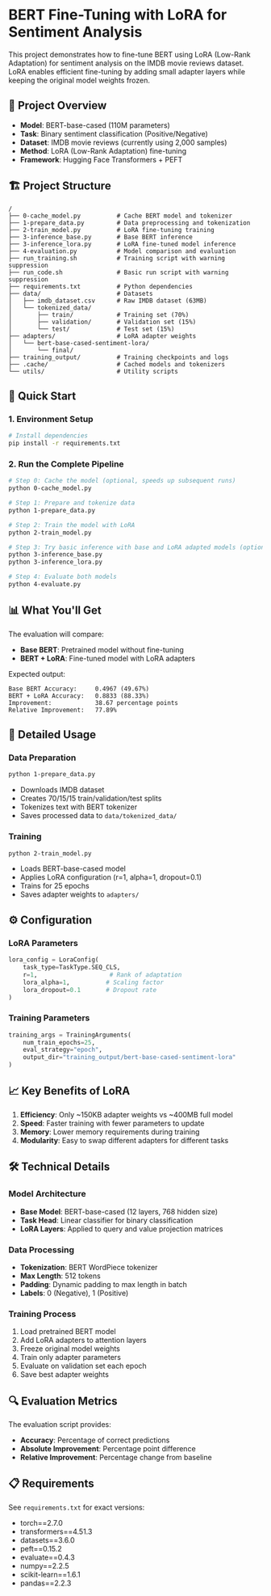 # BERT Fine-Tuning with LoRA for Sentiment Analysis

This project demonstrates how to fine-tune BERT using LoRA (Low-Rank Adaptation) for sentiment analysis on the IMDB movie reviews dataset. LoRA enables efficient fine-tuning by adding small adapter layers while keeping the original model weights frozen.

## 🎯 Project Overview

- **Model**: BERT-base-cased (110M parameters)
- **Task**: Binary sentiment classification (Positive/Negative)
- **Dataset**: IMDB movie reviews (currently using 2,000 samples)
- **Method**: LoRA (Low-Rank Adaptation) fine-tuning
- **Framework**: Hugging Face Transformers + PEFT

## 🏗️ Project Structure

```
/
├── 0-cache_model.py          # Cache BERT model and tokenizer
├── 1-prepare_data.py         # Data preprocessing and tokenization
├── 2-train_model.py          # LoRA fine-tuning training
├── 3-inference_base.py       # Base BERT inference
├── 3-inference_lora.py       # LoRA fine-tuned model inference
├── 4-evaluation.py           # Model comparison and evaluation
├── run_training.sh           # Training script with warning suppression
├── run_code.sh               # Basic run script with warning suppression
├── requirements.txt          # Python dependencies
├── data/                     # Datasets
│   ├── imdb_dataset.csv      # Raw IMDB dataset (63MB)
│   └── tokenized_data/
│       ├── train/            # Training set (70%)
│       ├── validation/       # Validation set (15%)
│       └── test/             # Test set (15%)
├── adapters/                 # LoRA adapter weights
│   └── bert-base-cased-sentiment-lora/
│       └── final/
├── training_output/          # Training checkpoints and logs
├── .cache/                   # Cached models and tokenizers
└── utils/                    # Utility scripts
```

## 🚀 Quick Start

### 1. Environment Setup

```bash
# Install dependencies
pip install -r requirements.txt
```

### 2. Run the Complete Pipeline

```bash
# Step 0: Cache the model (optional, speeds up subsequent runs)
python 0-cache_model.py

# Step 1: Prepare and tokenize data
python 1-prepare_data.py

# Step 2: Train the model with LoRA
python 2-train_model.py

# Step 3: Try basic inference with base and LoRA adapted models (optional)
python 3-inference_base.py
python 3-inference_lora.py

# Step 4: Evaluate both models
python 4-evaluate.py
```

## 📊 What You'll Get

The evaluation will compare:
- **Base BERT**: Pretrained model without fine-tuning
- **BERT + LoRA**: Fine-tuned model with LoRA adapters

Expected output:
```
Base BERT Accuracy:     0.4967 (49.67%)
BERT + LoRA Accuracy:   0.8833 (88.33%)
Improvement:            38.67 percentage points
Relative Improvement:   77.89%
```

## 🔧 Detailed Usage

### Data Preparation
```bash
python 1-prepare_data.py
```
- Downloads IMDB dataset
- Creates 70/15/15 train/validation/test splits
- Tokenizes text with BERT tokenizer
- Saves processed data to `data/tokenized_data/`

### Training
```bash
python 2-train_model.py
```
- Loads BERT-base-cased model
- Applies LoRA configuration (r=1, alpha=1, dropout=0.1)
- Trains for 25 epochs
- Saves adapter weights to `adapters/`

## ⚙️ Configuration

### LoRA Parameters
```python
lora_config = LoraConfig(
    task_type=TaskType.SEQ_CLS,
    r=1,                    # Rank of adaptation
    lora_alpha=1,          # Scaling factor
    lora_dropout=0.1       # Dropout rate
)
```

### Training Parameters
```python
training_args = TrainingArguments(
    num_train_epochs=25,
    eval_strategy="epoch",
    output_dir="training_output/bert-base-cased-sentiment-lora"
)
```

## 📈 Key Benefits of LoRA

1. **Efficiency**: Only ~150KB adapter weights vs ~400MB full model
2. **Speed**: Faster training with fewer parameters to update
3. **Memory**: Lower memory requirements during training
4. **Modularity**: Easy to swap different adapters for different tasks

## 🛠️ Technical Details

### Model Architecture
- **Base Model**: BERT-base-cased (12 layers, 768 hidden size)
- **Task Head**: Linear classifier for binary classification
- **LoRA Layers**: Applied to query and value projection matrices

### Data Processing
- **Tokenization**: BERT WordPiece tokenizer
- **Max Length**: 512 tokens
- **Padding**: Dynamic padding to max length in batch
- **Labels**: 0 (Negative), 1 (Positive)

### Training Process
1. Load pretrained BERT model
2. Add LoRA adapters to attention layers
3. Freeze original model weights
4. Train only adapter parameters
5. Evaluate on validation set each epoch
6. Save best adapter weights

## 🔍 Evaluation Metrics

The evaluation script provides:
- **Accuracy**: Percentage of correct predictions
- **Absolute Improvement**: Percentage point difference
- **Relative Improvement**: Percentage change from baseline

## 📋 Requirements

See `requirements.txt` for exact versions:
- torch==2.7.0
- transformers==4.51.3
- datasets==3.6.0
- peft==0.15.2
- evaluate==0.4.3
- numpy==2.2.5
- scikit-learn==1.6.1
- pandas==2.2.3

